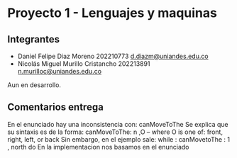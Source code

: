 # Proyecto 1 - Lenguajes y maquinas

## Integrantes
- Daniel Felipe Diaz Moreno  202210773  d.diazm@uniandes.edu.co
- Nicolás Miguel Murillo Cristancho  202213891 n.murilloc@uniandes.edu.co

Aun en desarrollo.

## Comentarios entrega
En el enunciado hay una inconsistencia con: canMoveToThe
Se explica que su sintaxis es de la forma: canMoveToThe: n ,O – where O is one of: front, right, left, or back
Sin embargo, en el ejemplo sale: while : canMovetoThe : 1 , north do
En la implementacion nos basamos en el enunciado
